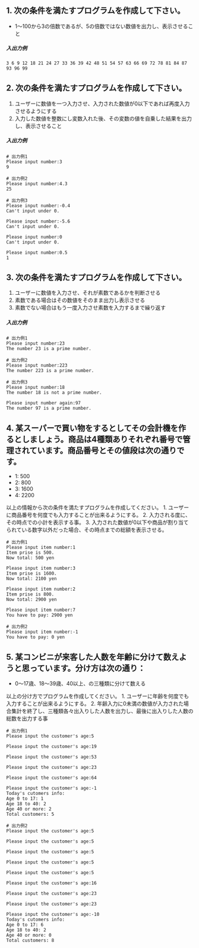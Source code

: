 ## 1. 次の条件を満たすプログラムを作成して下さい。
- 1～100から3の倍数であるが、5の倍数ではない数値を出力し、表示させること

##### 入出力例
```
3 6 9 12 18 21 24 27 33 36 39 42 48 51 54 57 63 66 69 72 78 81 84 87 93 96 99 
```


## 2. 次の条件を満たすプログラムを作成して下さい。
1. ユーザーに数値を一つ入力させ、入力された数値が0以下であれば再度入力させるようにする
2. 入力した数値を整数にし変数入れた後、その変数の値を自乗した結果を出力し、表示させること

##### 入出力例
```
# 出力例1
Please input number:3
9

# 出力例2
Please input number:4.3
25

# 出力例3
Please input number:-0.4
Can't input under 0.

Please input number:-5.6
Can't input under 0.

Please input number:0
Can't input under 0.

Please input number:0.5
1

```

## 3. 次の条件を満たすプログラムを作成して下さい。
1. ユーザーに数値を入力させ、それが素数であるかを判断させる
2. 素数である場合はその数値をそのまま出力し表示させる
3. 素数でない場合はもう一度入力させ素数を入力するまで繰り返す

##### 入出力例
```
# 出力例1
Please input number:23
The number 23 is a prime number.

# 出力例2
Please input number:223
The number 223 is a prime number.

# 出力例3
Please input number:18
The number 18 is not a prime number.

Please input number again:97
The number 97 is a prime number.

```

## 4. 某スーパーで買い物をするとしてその会計機を作るとしましょう。商品は4種類ありそれぞれ番号で管理されています。商品番号とその値段は次の通りです。
- 1: 500
- 2: 800
- 3: 1600
- 4: 2200

以上の情報から次の条件を満たすプログラムを作成してください。
    1. ユーザーに商品番号を何度でも入力することが出来るようにする。
    2. 入力される度に、その時点での小計を表示する事。
    3. 入力された数値が0以下や商品が割り当てられている数字以外だった場合、その時点までの総額を表示させる。

```
# 出力例1
Please input item number:1
Item prise is 500.
Now total: 500 yen

Please input item number:3
Item prise is 1600.
Now total: 2100 yen

Please input item number:2
Item prise is 800.
Now total: 2900 yen

Please input item number:7
You have to pay: 2900 yen

# 出力例2
Please input item number:-1
You have to pay: 0 yen

```


## 5. 某コンビニが来客した人数を年齢に分けて数えようと思っています。分け方は次の通り：
- 0～17歳、18～39歳、40以上、の三種類に分けて数える

以上の分け方でプログラムを作成してください。
    1. ユーザーに年齢を何度でも入力することが出来るようにする。
    2. 年齢入力に0未満の数値が入力された場合集計を終了し、三種類各々出入りした人数を出力し、最後に出入りした人数の総数を出力する事

```
# 出力例1
Please input the customer's age:5

Please input the customer's age:19

Please input the customer's age:53

Please input the customer's age:23

Please input the customer's age:64

Please input the customer's age:-1
Today's cutomers info:
Age 0 to 17: 1
Age 18 to 40: 2
Age 40 or more: 2
Total customers: 5

# 出力例2
Please input the customer's age:5

Please input the customer's age:5

Please input the customer's age:5

Please input the customer's age:5

Please input the customer's age:5

Please input the customer's age:16

Please input the customer's age:23

Please input the customer's age:23

Please input the customer's age:-10
Today's cutomers info:
Age 0 to 17: 6
Age 18 to 40: 2
Age 40 or more: 0
Total customers: 8


```

